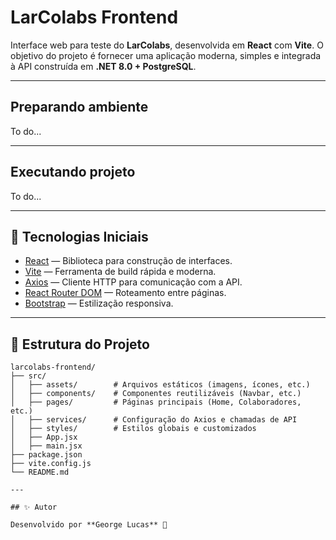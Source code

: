 # LarColabs Frontend

Interface web para teste do **LarColabs**, desenvolvida em **React** com **Vite**.
O objetivo do projeto é fornecer uma aplicação moderna, simples e integrada à API construída em **.NET 8.0 + PostgreSQL**.

---

## Preparando ambiente
To do...

---

## Executando projeto
To do...

---

## 🚀 Tecnologias Iniciais

- [React](https://react.dev/) — Biblioteca para construção de interfaces.
- [Vite](https://vitejs.dev/) — Ferramenta de build rápida e moderna.
- [Axios](https://axios-http.com/) — Cliente HTTP para comunicação com a API.
- [React Router DOM](https://reactrouter.com/) — Roteamento entre páginas.
- [Bootstrap](https://getbootstrap.com/) — Estilização responsiva.

---

## 📂 Estrutura do Projeto

```plaintext
larcolabs-frontend/
├── src/
│   ├── assets/        # Arquivos estáticos (imagens, ícones, etc.)
│   ├── components/    # Componentes reutilizáveis (Navbar, etc.)
│   ├── pages/         # Páginas principais (Home, Colaboradores, etc.)
│   ├── services/      # Configuração do Axios e chamadas de API
│   ├── styles/        # Estilos globais e customizados
│   ├── App.jsx
│   ├── main.jsx
├── package.json
├── vite.config.js
└── README.md

---

## ✨ Autor

Desenvolvido por **George Lucas** 🚀  
